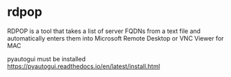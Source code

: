 # rdpop
RDPOP is a tool that takes a list of server FQDNs from a text file and automatically enters them into Microsoft Remote Desktop or VNC Viewer for MAC

pyautogui must be installed https://pyautogui.readthedocs.io/en/latest/install.html
